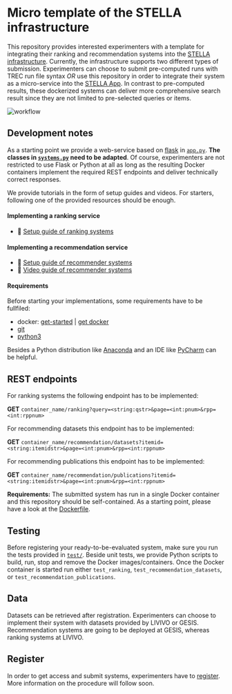 # Micro template of the STELLA infrastructure

This repository provides interested experimenters with a template for integrating their ranking and recommendation systems into the [STELLA infrastructure](https://stella-project.org/). 
Currently, the infrastructure supports two different types of submission. 
Experimenters can choose to submit pre-computed runs with TREC run file syntax *OR* use this repository in order to integrate their system as a micro-service into the [STELLA App](https://github.com/stella-project/stella-app).
In contrast to pre-computed results, these dockerized systems can deliver more comprehensive search result since they are not limited to pre-selected queries or items.

![workflow](./doc/STELLA_participate_ani.gif)

## Development notes

As a starting point we provide a web-service based on [flask](https://palletsprojects.com/p/flask/) in [`app.py`](./app.py). **The classes in [`systems.py`](./systems.py) need to be adapted**.
Of course, experimenters are not restricted to use Flask or Python at all as long as the resulting Docker containers implement the required REST endpoints and deliver technically correct responses.

We provide tutorials in the form of setup guides and videos. For starters, following one of the provided resources should be enough.

#### Implementing a ranking service
- :memo: [Setup guide of ranking systems](./doc/rank/README.md)

#### Implementing a recommendation service
- :memo: [Setup guide of recommender systems](./doc/rec/README.md)
- :movie_camera: [Video guide of recommender systems](https://drive.google.com/file/d/1_Zuw7cxeVP-vDoLUknm96nJI28AP-tnR/view)

#### Requirements

Before starting your implementations, some requirements have to be fullfiled:

* docker: [get-started](https://docs.docker.com/get-started/) | [get docker](https://docs.docker.com/get-docker/)
* [git](https://github.com/git-guides/install-git)
* [python3](https://wiki.python.org/moin/BeginnersGuide/Download)

Besides a Python distribution like [Anaconda](https://www.anaconda.com/) and an IDE like [PyCharm](https://www.jetbrains.com/de-de/pycharm/) can be helpful.

## REST endpoints

For ranking systems the following endpoint has to be implemented:

**GET** `container_name/ranking?query=<string:qstr>&page=<int:pnum>&rpp=<int:rppnum>`

For recommending datasets this endpoint has to be implemented:

**GET** `container_name/recommendation/datasets?itemid=<string:itemidstr>&page=<int:pnum>&rpp=<int:rppnum>`  

For recommending publications this endpoint has to be implemented:

**GET** `container_name/recommendation/publications?itemid=<string:itemidstr>&page=<int:pnum>&rpp=<int:rppnum>`

**Requirements:** The submitted system has run in a single Docker container and this repository should be self-contained. As a starting point, please have a look at the [Dockerfile](./Dockerfile). 

## Testing

Before registering your ready-to-be-evaluated system, make sure you run the tests provided in [`test/`](./test).
Beside unit tests, we provide Python scripts to build, run, stop and remove the Docker images/containers.
Once the Docker container is started run either `test_ranking`, `test_recommendation_datasets`, or `test_recommendation_publications`.

## Data

Datasets can be retrieved after registration. Experimenters can choose to implement their system with datasets provided by LIVIVO or GESIS.
Recommendation systems are going to be deployed at GESIS, whereas ranking systems at LIVIVO.

## Register

In order to get access and submit systems, experimenters have to [register](https://stella-project.org/). More information on the procedure will follow soon.
